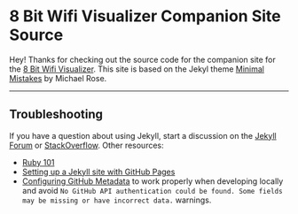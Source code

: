 # 8 Bit Wifi Visualizer Companion Site Source

Hey! Thanks for checking out the source code for the companion site for the [8 Bit Wifi Visualizer](https://stasiselectronics.github.io/8BitWiFiVisualizer/). This site is based on the Jekyl theme [Minimal Mistakes](https://mmistakes.github.io/minimal-mistakes/) by Michael Rose.

---

## Troubleshooting

If you have a question about using Jekyll, start a discussion on the [Jekyll Forum](https://talk.jekyllrb.com/) or [StackOverflow](https://stackoverflow.com/questions/tagged/jekyll). Other resources:

- [Ruby 101](https://jekyllrb.com/docs/ruby-101/)
- [Setting up a Jekyll site with GitHub Pages](https://jekyllrb.com/docs/github-pages/)
- [Configuring GitHub Metadata](https://github.com/jekyll/github-metadata/blob/master/docs/configuration.md#configuration) to work properly when developing locally and avoid `No GitHub API authentication could be found. Some fields may be missing or have incorrect data.` warnings.
